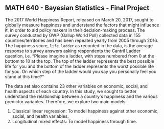 ## MATH 640 - Bayesian Statistics - Final Project

The 2017 World Happiness Report, released on March 20, 2017, sought to globally measure happiness and understand the factors that might influence it, in order to aid policy makers in their decision-making process. The survey conducted by GWP (Gallup World Poll) collected data in 155 countries/territories and has been repeated yearly from 2005 through 2016. The happiness score, `life ladder` as recorded in the data, is the average response to survey answers asking respondents the Cantril Ladder question, i.e. “Please imagine a ladder, with steps numbered from 0 at the bottom to 10 at the top. The top of the ladder represents the best possible life for you and the bottom of the ladder represents the worst possible life for you. On which step of the ladder would you say you personally feel you stand at this time?”

The data set also contains 23 other variables on economic, social, and health aspects of each country. In this study, we sought to better understand the relationship between a country's happiness and the various predictor variables. Therefore, we explore two main models: 
1. Classical linear regression: To model happiness against other economic, social, and health variables.
2. Longitudinal mixed effects: To model happiness through time.
